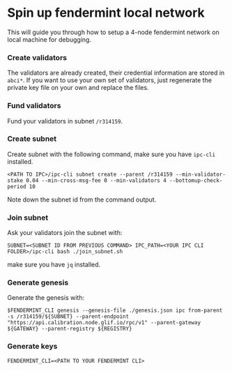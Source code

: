 # Spin up fendermint local network
This will guide you through how to setup a 4-node fendermint network on local machine for debugging.

### Create validators
The validators are already created, their credential information are stored in `abci*`. If you want to use your own set
of validators, just regenerate the private key file on your own and replace the files.

### Fund validators
Fund your validators in subnet `/r314159`.

### Create subnet
Create subnet with the following command, make sure you have `ipc-cli` installed.
```shell
<PATH TO IPC>/ipc-cli subnet create --parent /r314159 --min-validator-stake 0.04 --min-cross-msg-fee 0 --min-validators 4 --bottomup-check-period 10
```
Note down the subnet id from the command output.

### Join subnet
Ask your validators join the subnet with:
```shell
SUBNET=<SUBNET ID FROM PREVIOUS COMMAND> IPC_PATH=<YOUR IPC CLI FOLDER>/ipc-cli bash ./join_subnet.sh
```
make sure you have `jq` installed.

### Generate genesis
Generate the genesis with:
```shell
$FENDERMINT_CLI genesis --genesis-file ./genesis.json ipc from-parent -s /r314159/${SUBNET} --parent-endpoint "https://api.calibration.node.glif.io/rpc/v1" --parent-gateway ${GATEWAY} --parent-registry ${REGISTRY}
```

### Generate keys
```shell
FENDERMINT_CLI=<PATH TO YOUR FENDERMINT CLI>
```